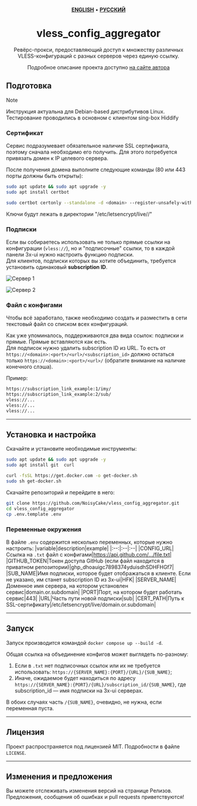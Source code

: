 <div align="center" markdown>

<p align="center">
    <a href="https://github.com/NoisyCake/3x-ui_subscriptions_aggregator/blob/dev/README.md"><u><b>ENGLISH</b></u></a> •
    <a href="https://github.com/NoisyCake/3x-ui_subscriptions_aggregator/blob/dev/README.ru.md"><u><b>РУССКИЙ</b></u></a>
</p>

# vless_config_aggregator

Ревёрс-прокси, предоставляющий доступ к множеству различных VLESS-конфигураций с разных серверов через единую ссылку.

Подробное описание проекта доступно [на сайте автора](https://noisycake.ru/projects/subs_aggregator)
</div>

## Подготовка

> [!NOTE]
> Инструкция актуальна для Debian-based дистрибутивов Linux. Тестирование проводились в основном с клиентом sing-box Hiddify

### Сертификат
Сервис подразумевает обязательное наличие SSL сертификата, поэтому сначала необходимо его получить. Для этого потребуется привязать домен к IP целевого сервера.

После получения домена выполните следующие команды (80 или 443 порты должны быть открыты):
```bash
sudo apt update && sudo apt upgrade -y
sudo apt install certbot

sudo certbot certonly --standalone -d <domain> --register-unsafely-without-email
```

Ключи будут лежать в директории "/etc/letsencrypt/live/<domain>/"

### Подписки
Если вы собираетесь использовать не только прямые ссылки на конфигурации (`vless://`), но и "подписочные" ссылки, то в каждой панели 3x-ui нужно настроить функцию подписки.  
Для клиентов, подписки которых вы хотите объединить, требуется установить одинаковый **subscription ID**.

![Сервер 1](https://i.ibb.co/672ypTMt/image.png)

![Сервер 2](https://i.ibb.co/sSn9byZ/2025-03-18-153330.png)

### Файл с конфигами
Чтобы всё заработало, также необходимо создать и разместить в сети текстовый файл со списком всех конфигураций.

Как уже упоминалось, поддерживаются два вида ссылок: подписки и прямые. Прямые вставляются как есть.  
Для подписок нужно удалить subscription ID из URL. То есть от `https://<domain>:<port>/<url>/<subscription_id>` должно остаться только `https://<domain>:<port>/<url>/` (обратите внимание на наличие конечного слэша).

Пример:
```txt
https://subscription_link_example:1/imy/
https://subscription_link_example:2/sub/
vless://...
vless://...
vless://...
```

---
## Установка и настройка

Скачайте и установите необходимые инструменты:
```bash
sudo apt update && sudo apt upgrade -y
sudo apt install git  curl

curl -fsSL https://get.docker.com -o get-docker.sh
sudo sh get-docker.sh
```

Скачайте репозиторий и перейдите в него:
```bash
git clone https://github.com/NoisyCake/vless_config_aggregator.git
cd vless_config_aggregator
cp .env.template .env
```

### Переменные окружения
В файле `.env` содержится несколько переменных, которые нужно настроить:
|variable|description|example|
|:--:|:--|:--|
|CONFIG_URL|Ссылка на `.txt` файл с конфигами|https://api.github.com/.../file.txt|
|GITHUB_TOKEN|Токен доступа GitHub (если файл находится в приватном репозитории)|ghp_dhoauigc7898374yduisdhSDHFHGf7|
|SUB_NAME|Имя подписки, которое будет отображаться в клиенте. Если не указано, им станет subscription ID из 3x-ui|HFK|
|SERVER_NAME|Доменное имя сервера, на котором установлен сервис|domain.or.subdomain|
|PORT|Порт, на котором будет работать сервис|443|
|URL|Часть пути новой подписки|sub|
|CERT_PATH|Путь к SSL-сертификату|/etc/letsencrypt/live/domain.or.subdomain|

---
## Запуск

Запуск производится командой `docker compose up --build -d`.

Общая ссылка на объединение конфигов может выглядеть по-разному:
1. Если в `.txt` нет подписочных ссылок или их не требуется использовать: `https://{SERVER_NAME}:{PORT}/{URL}/{SUB_NAME}`;
2. Иначе, ожидаемое будет находиться по адресу `https://{SERVER_NAME}:{PORT}/{URL}/subscription_id/{SUB_NAME}`, где subscription_id — имя подписки на 3x-ui серверах.

В обоих случаях часть `/{SUB_NAME}`, очевидно, не нужна, если переменная пуста.

---
## Лицензия

Проект распространяется под лицензией MIT. Подробности в файле `LICENSE`.

---
## Изменения и предложения

Вы можете отслеживать изменения версий на странице Релизов.
Предложения, сообщения об ошибках и pull requests приветствуются!